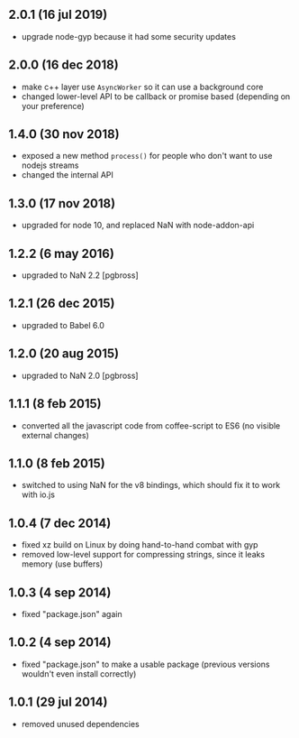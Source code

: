 ## 2.0.1  (16 jul 2019)

- upgrade node-gyp because it had some security updates


## 2.0.0  (16 dec 2018)

- make c++ layer use `AsyncWorker` so it can use a background core
- changed lower-level API to be callback or promise based (depending on your preference)


## 1.4.0  (30 nov 2018)

- exposed a new method `process()` for people who don't want to use nodejs streams
- changed the internal API


## 1.3.0  (17 nov 2018)

- upgraded for node 10, and replaced NaN with node-addon-api


## 1.2.2  (6 may 2016)

- upgraded to NaN 2.2 [pgbross]


## 1.2.1  (26 dec 2015)

- upgraded to Babel 6.0


## 1.2.0  (20 aug 2015)

- upgraded to NaN 2.0 [pgbross]


## 1.1.1  (8 feb 2015)

- converted all the javascript code from coffee-script to ES6 (no visible external changes)


## 1.1.0  (8 feb 2015)

- switched to using NaN for the v8 bindings, which should fix it to work with io.js


## 1.0.4  (7 dec 2014)

- fixed xz build on Linux by doing hand-to-hand combat with gyp
- removed low-level support for compressing strings, since it leaks memory (use buffers)


## 1.0.3  (4 sep 2014)

- fixed "package.json" again


## 1.0.2  (4 sep 2014)

- fixed "package.json" to make a usable package (previous versions wouldn't even install correctly)


## 1.0.1  (29 jul 2014)

- removed unused dependencies
